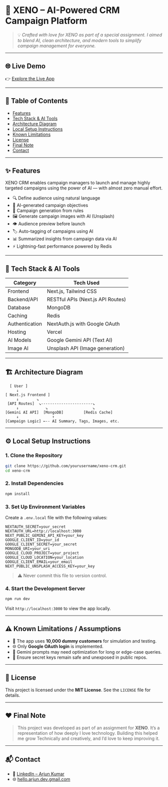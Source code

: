 # 🚀 XENO – AI-Powered CRM Campaign Platform

> 💡 *Crafted with love for XENO as part of a special assignment. I aimed to blend AI, clean architecture, and modern tools to simplify campaign management for everyone.*
---

## 🌐 Live Demo

👉 [Explore the Live App](https://arjunxenocrm-6ogq.vercel.app/)

---

## 📖 Table of Contents

- [Features](#features)
- [Tech Stack & AI Tools](#tech-stack--ai-tools)
- [Architecture Diagram](#architecture-diagram)
- [Local Setup Instructions](#local-setup-instructions)
- [Known Limitations](#known-limitations)
- [License](#license)
- [Final Note](#final-note)
- [Contact](#contact)

---

## ✨ Features

XENO CRM enables campaign managers to launch and manage highly targeted campaigns using the power of AI — with almost zero manual effort.

- 🔍 Define audience using natural language
- 🎯 AI-generated campaign objectives
- 📐 Campaign generation from rules
- 🖼️ Generate campaign images with AI (Unsplash)
- 👁️ Audience preview before launch
- 🏷️ Auto-tagging of campaigns using AI
- 📊 Summarized insights from campaign data via AI
- ⚡ Lightning-fast performance powered by Redis

---

## 🧠 Tech Stack & AI Tools

| Category     | Tech Used                                                                 |
|--------------|---------------------------------------------------------------------------|
| Frontend     | Next.js, Tailwind CSS                                                     |
| Backend/API  | RESTful APIs (Next.js API Routes)                                         |
| Database     | MongoDB                                                                   |
| Caching      | Redis                                                                     |
| Authentication | NextAuth.js with Google OAuth                                           |
| Hosting      | Vercel                                                                    |
| AI Models    | Google Gemini API (Text AI)                                               |
| Image AI     | Unsplash API (Image generation)                           |

---

## 🏗️ Architecture Diagram

```text
  [ User ]
     ↓
[ Next.js Frontend ]
     ↓        ↘
 [API Routes]  ↘-----------------------↘
     ↓            ↘                    ↘
[Gemini AI API]  [MongoDB]         [Redis Cache]
     ↓               ↑
[Campaign Logic] ←-- AI Summary, Tags, Images, etc.
````

---

## ⚙️ Local Setup Instructions

### 1. Clone the Repository

```bash
git clone https://github.com/yourusername/xeno-crm.git
cd xeno-crm
```

### 2. Install Dependencies

```bash
npm install
```

### 3. Set Up Environment Variables

Create a `.env.local` file with the following values:

```env
NEXTAUTH_SECRET=your_secret
NEXTAUTH_URL=http://localhost:3000
NEXT_PUBLIC_GEMINI_API_KEY=your_key
GOOGLE_CLIENT_ID=your_id
GOOGLE_CLIENT_SECRET=your_secret
MONGODB_URI=your_uri
GOOGLE_CLOUD_PROJECT=your_project
GOOGLE_CLOUD_LOCATION=your_location
GOOGLE_CLIENT_EMAIL=your_email
NEXT_PUBLIC_UNSPLASH_ACCESS_KEY=your_key
```

> ⚠️ Never commit this file to version control.

### 4. Start the Development Server

```bash
npm run dev
```

Visit `http://localhost:3000` to view the app locally.

---

## ⚠️ Known Limitations / Assumptions

* 🧪 The app uses **10,000 dummy customers** for simulation and testing.
* 🌐 Only **Google OAuth login** is implemented.
* 🤖 Gemini prompts may need optimization for long or edge-case queries.
* 🔐 Ensure secret keys remain safe and unexposed in public repos.

---

## 📄 License

This project is licensed under the **MIT License**. See the `LICENSE` file for details.

---

## ❤️ Final Note

> This project was developed as part of an assignment for **XENO**. It’s a representation of how deeply I love technology. Building this helped me grow Technically and creatively, and I’d love to keep improving it.

---

## 📬 Contact

* 💼 [LinkedIn – Arjun Kumar](https://www.linkedin.com/in/arjunbiznishub)
* 🌐 [hello.arjun.dev.gmail.com](hello.arjun.dev.gmail.com)

